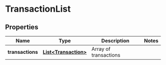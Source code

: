 
# TransactionList

## Properties
Name | Type | Description | Notes
------------ | ------------- | ------------- | -------------
**transactions** | [**List&lt;Transaction&gt;**](Transaction.md) | Array of transactions | 



